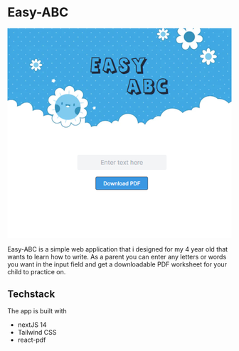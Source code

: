 # Easy-ABC

![Alt Text](public/easy-abc-github.png)

Easy-ABC is a simple web application that i designed for my 4 year old that wants to learn how to write.
As a parent you can enter any letters or words you want in the input field and get a downloadable PDF worksheet for your child to practice on.

## Techstack

The app is built with

- nextJS 14
- Tailwind CSS
- react-pdf
